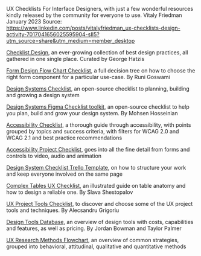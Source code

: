 UX Checklists For Interface Designers, with just a few wonderful resources kindly released by the community for everyone to use.
Vitaly Friedman January 2023 
Source:  
https://www.linkedin.com/posts/vitalyfriedman_ux-checklists-design-activity-7017041656025595904-sII5?utm_source=share&utm_medium=member_desktop

[Checklist.Design](https://www.checklist.design/), an ever-growing collection of best design practices, all gathered in one single place. Curated by George Hatzis  

[Form Design Flow Chart Checklist](https://medium.com/tap-to-dismiss/a-better-segmented-control-9e662de2ef57), a full decision tree on how to choose the right form component for a particular use-case. By Runi Goswami  

[Design Systems Checklist](https://www.designsystemchecklist.com/), an open-source checklist to planning, building and growing a design system  

[Design Systems Figma Checklist toolkit](https://www.figma.com/community/file/875222888436956377), an open-source checklist to help you plan, build and grow your design system. By Mohsen Hosseinian  

[Accessibility Checklist](https://not-checklist.intopia.digital/), a thorough guide through accessibility, with points grouped by topics and success criteria, with filters for WCAG 2.0 and WCAG 2.1 and best practice recommendations  

[Accessibility Project Checklist](https://www.a11yproject.com/checklist/), goes into all the fine detail from forms and controls to video, audio and animation  

[Design System Checklist Trello Template](https://www.smashingmagazine.com/2022/09/ux-checklists-for-interface-designers/), on how to structure your work and keep everyone involved on the same page  

[Complex Tables UX Checklist](https://www.smashingmagazine.com/2019/02/complex-web-tables/), an illustrated guide on table anatomy and how to design a reliable one. By Slava Shestopalov  

[UX Project Tools Checklist](https://uxrecipe.github.io/), to discover and choose some of the UX project tools and techniques. By Alecsandru Grigoriu  

[Design Tools Database](https://uxtools.co/tools/design), an overview of design tools with costs, capabilities and features, as well as pricing. By Jordan Bowman and Taylor Palmer  

[UX Research Methods Flowchart](https://www.nngroup.com/articles/guide-ux-research-methods/), an overview of common strategies, grouped into behavioral, attitudinal, qualitative and quantitative methods  
